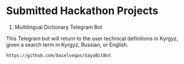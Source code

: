 # Submitted Hackathon Projects

1. Multilingual Dictionary Telegram Bot

This Telegram bot will return to the user technical definitions in Kyrgyz, given a search term in Kyrgyz, Russian, or English.

`https://github.com/baielvegas/SayaBilBot`

